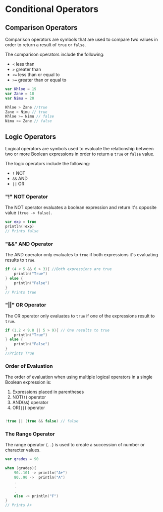 # Conditional Operators 
## Comparison Operators
Comparison operators are symbols that are used to compare two values in order to return a result of `true` or `false`.

The comparison operators include the following: 
- `<` less than 
- `>` greater than
- `<=` less than or equal to 
- `>=` greater than or equal to 

```kotlin
var Khloe = 19
var Zane = 18
var Nimu = 20

Khloe > Zane //true 
Zane < Nimu // true 
Khloe >= Nimu // false 
Nimu <= Zane // false
```

## Logic Operators 
Logical operators are symbols used to evaluate the relationship between two or more Boolean expressions in order to return a `true` or `false` value.

The logic operators include the following:
- `!` NOT
- `&&` AND
- `||` OR

### "!" NOT Operator 
The NOT operator evaluates a boolean expression and return it's opposite value `(true -> false)`. 

```kotlin
var exp = true 
println(!exp)
// Prints false 
```

### "&&" AND Operator 
The AND operator only evaluates to `true` if both expressions it's evaluating results to `true`. 

```kotlin
if (4 < 5 && 6 > 3){ //Both expressions are true 
    println("True")
} else {
    println("False")
}
// Prints true 
```

### "||" OR Operator 
The OR operator only evaluates to `true` if one of the expressions result to `true`. 

```kotlin
if (1.2 < 9.8 || 5 > 9){ // One results to true 
    println("True")
} else {
    println("False")
}
//Prints True
```

### Order of Evaluation
The order of evaluation when using multiple logical operators in a single Boolean expression is:

1. Expressions placed in parentheses
2. NOT(`!`) operator
3. AND(`&&`) operator
4. OR(`||`) operator

```kotlin

!true || (true && false) // false

```


### The Range Operator
The range operator (`..`) is used to create a succession of number or character values.

```kotlin 
var grades = 90

when (grades){
    90..101 -> println("A+")
    80..90 ->  println("A")
    .
    .
    .
    else -> println("F")
}
// Prints A+ 
```